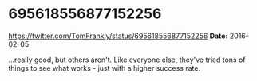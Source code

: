# 695618556877152256
https://twitter.com/TomFrankly/status/695618556877152256
**Date:** 2016-02-05

...really good, but others aren't. Like everyone else, they've tried tons of things to see what works - just with a higher success rate.
